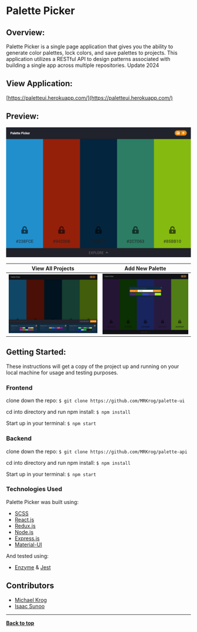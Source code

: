 # Palette Picker

## Overview:
Palette Picker is a single page application that gives you the ability to generate color palettes, lock colors, and save palettes to projects. This application utilizes a RESTful API to design patterns associated with building a single app across multiple repositories. Update 2024

## View Application:
[https://paletteui.herokuapp.com/](https://paletteui.herokuapp.com/)

## Preview:
![Homepage Preview](src/images/Homepage.png)

View All Projects          |  Add New Palette
:-------------------------:|:-------------------------:
<img src="src/images/Allprojects.png" alt="Projects">  |  <img src="src/images/NewPalette.png" alt="Palettes">

## Getting Started:

These instructions will get a copy of the project up and running on your local machine for usage and testing purposes.

### Frontend
clone down the repo: ```$ git clone https://github.com/MRKrog/palette-ui```

cd into directory and run npm install: ```$ npm install```

Start up in your terminal: ```$ npm start ```

### Backend
clone down the repo: ```$ git clone https://github.com/MRKrog/palette-api```

cd into directory and run npm install: ``` $ npm install ```

Start up in your terminal: ``` $ npm start ```


### Technologies Used
Palette Picker was built using:
- [SCSS](https://sass-lang.com/)
- [React.js](https://reactjs.org/)
- [Redux.js](https://redux.js.org/)
- [Node.js](https://nodejs.org/en/)
- [Express.js](https://expressjs.com/)
- [Material-UI](https://material-ui.com/)

And tested using:
- [Enzyme](https://airbnb.io/enzyme/) & [Jest](https://airbnb.io/enzyme/docs/guides/jest.html)


## Contributors
- [Michael Krog](https://github.com/MRKrog)
- [Isaac Sunoo](https://github.com/IsaacSunoo)

---
**[Back to top](https://github.com/MRKrog/palette-ui/blob/master/README.md#palette-ui)**
